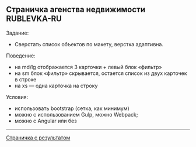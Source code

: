 Страничка агенства недвижимости RUBLEVKA-RU
----

Задание:<br>
 - Сверстать список объектов по макету, верстка адаптивна.

Поведение:<br>
 - на md/lg отображается 3 карточки + левый блок «фильтр»
 - на sm блок «фильтр» скрывается, остается список из двух карточек в строке
 - на xs — одна карточка на строку

Условия:
- использовать bootstrap (сетка, как минимум)
- можно с использованием Gulp, можно Webpack;
- можно с Angular или без

-----------

<a href="https://adebos.github.io/rublevka/dist/">Страничка с результатом</a> 